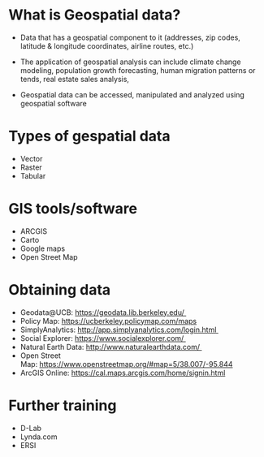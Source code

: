 # What is Geospatial data?

 - Data that has a geospatial component to it (addresses, zip codes, latitude & longitude coordinates, airline routes, etc.)
  
 - The application of geospatial analysis can include climate change modeling, population growth forecasting, human migration patterns or tends, real estate sales analysis, 
  
  - Geospatial data can be accessed, manipulated and analyzed using geospatial software
  
# Types of gespatial data
  - Vector
  - Raster
  - Tabular
  
# GIS tools/software
  - ARCGIS
  - Carto
  - Google maps
  - Open Street Map
  
# Obtaining data
- Geodata@UCB: https://geodata.lib.berkeley.edu/ 
- Policy Map: https://ucberkeley.policymap.com/maps  
- SimplyAnalytics: http://app.simplyanalytics.com/login.html 
- Social Explorer: https://www.socialexplorer.com/ 
- Natural Earth Data: http://www.naturalearthdata.com/ 
- Open Street Map: https://www.openstreetmap.org/#map=5/38.007/-95.844
- ArcGIS Online: https://cal.maps.arcgis.com/home/signin.html
  
# Further training
  - D-Lab
  - Lynda.com
  - ERSI

